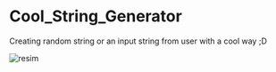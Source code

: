 # Cool_String_Generator
Creating random string or an input string from user with a cool way ;D

![resim](https://kvoqx44227.i.lithium.com/t5/image/serverpage/image-id/4444iF581C15D9FC63B8E/image-size/large?v=1.0&px=999)

